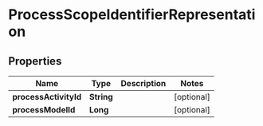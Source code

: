 
# ProcessScopeIdentifierRepresentation

## Properties
Name | Type | Description | Notes
------------ | ------------- | ------------- | -------------
**processActivityId** | **String** |  |  [optional]
**processModelId** | **Long** |  |  [optional]



